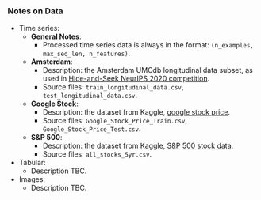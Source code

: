 ### Notes on Data
* Time series:
    * **General Notes**:
        * Processed time series data is always in the format: `(n_examples, max_seq_len, n_features)`.
    * **Amsterdam**: 
        * Description: the Amsterdam UMCdb longitudinal data subset, as used in [Hide-and-Seek NeurIPS 2020 competition](https://arxiv.org/abs/2007.12087). 
        * Source files: `train_longitudinal_data.csv`, `test_longitudinal_data.csv`.
    * **Google Stock**:
        * Description: the dataset from Kaggle, [google stock price](https://www.kaggle.com/medharawat/google-stock-price).
        * Source files: `Google_Stock_Price_Train.csv`, `Google_Stock_Price_Test.csv`.
    * **S&P 500**:
        * Description: the dataset from Kaggle, [S&P 500 stock data](https://www.kaggle.com/camnugent/sandp500).
        * Source files: `all_stocks_5yr.csv`.
* Tabular:
    * Description TBC.
* Images:
    * Description TBC.
